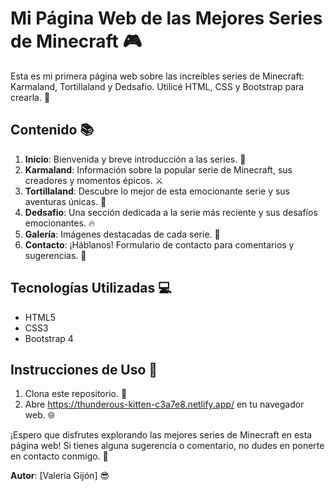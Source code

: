 # Mi Página Web de las Mejores Series de Minecraft 🎮

Esta es mi primera página web sobre las increíbles series de Minecraft: Karmaland, Tortillaland y Dedsafio. Utilicé HTML, CSS y Bootstrap para crearla. 🚀

## Contenido 📚

1. **Inicio**: Bienvenida y breve introducción a las series. 🏰
2. **Karmaland**: Información sobre la popular serie de Minecraft, sus creadores y momentos épicos. ⚔️
3. **Tortillaland**: Descubre lo mejor de esta emocionante serie y sus aventuras únicas. 🌮
4. **Dedsafio**: Una sección dedicada a la serie más reciente y sus desafíos emocionantes. 🔥
5. **Galería**: Imágenes destacadas de cada serie. 📸
6. **Contacto**: ¡Háblanos! Formulario de contacto para comentarios y sugerencias. 📩

## Tecnologías Utilizadas 💻

- HTML5
- CSS3
- Bootstrap 4

## Instrucciones de Uso 📝

1. Clona este repositorio. 📁
2. Abre https://thunderous-kitten-c3a7e8.netlify.app/ en tu navegador web. 🌐

¡Espero que disfrutes explorando las mejores series de Minecraft en esta página web! Si tienes alguna sugerencia o comentario, no dudes en ponerte en contacto conmigo. 🤗

**Autor**: [Valeria Gijón] 😎


